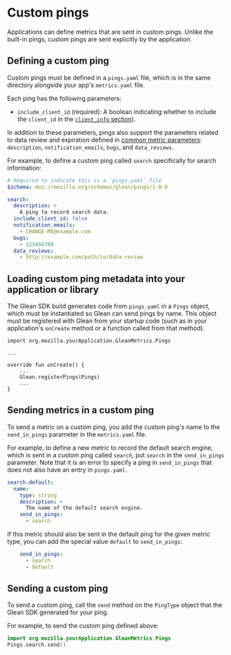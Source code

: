# Custom pings

Applications can define metrics that are sent in custom pings. Unlike the built-in pings, custom pings are sent explicitly by the application.

## Defining a custom ping

Custom pings must be defined in a `pings.yaml` file, which is in the same directory alongside your app's `metrics.yaml` file.

Each ping has the following parameters:

- `include_client_id` (required): A boolean indicating whether to include the
  `client_id` in the [`client_info` section](index.md#The-client_info-section)).

In addition to these parameters, pings also support the parameters related to data review and expiration defined in [common metric parameters](../adding-new-metrics.md#common-metric-parameters): `description`, `notification_emails`, `bugs`, and `data_reviews`.

For example, to define a custom ping called `search` specifically for search information:

```YAML
# Required to indicate this is a `pings.yaml` file
$schema: moz://mozilla.org/schemas/glean/pings/1-0-0

search:
  description: >
    A ping to record search data.
  include_client_id: false
  notification_emails:
    - CHANGE-ME@example.com
  bugs:
    - 123456789
  data_reviews:
    - http://example.com/path/to/data-review
```

## Loading custom ping metadata into your application or library

The Glean SDK build generates code from `pings.yaml` in a `Pings` object, which must be instantiated so Glean can send pings by name. 
This object must be registered with Glean from your startup code (such as in your application's `onCreate` method or a function called from that method).

```
import org.mozilla.yourApplication.GleanMetrics.Pings

...

override fun onCreate() {
    ...
    Glean.registerPings(Pings)
    ...
}
```

## Sending metrics in a custom ping

To send a metric on a custom ping, you add the custom ping's name to the `send_in_pings` parameter in the `metrics.yaml` file.

For example, to define a new metric to record the default search engine, which is sent in a custom ping called `search`, put `search` in the `send_in_pings` parameter.  Note that it is an error to specify a ping in `send_in_pings` that does not also have an entry in `pings.yaml`.

```YAML
search.default:
  name:
    type: string
    description: >
      The name of the default search engine.
    send_in_pings:
      - search
```

If this metric should also be sent in the default ping for the given metric type, you can add the special value `default` to `send_in_pings`:

```YAML
    send_in_pings:
      - search
      - default
```

## Sending a custom ping

To send a custom ping, call the `send` method on the `PingType` object that the Glean SDK generated for your ping.

For example, to send the custom ping defined above:

```kotlin
import org.mozilla.yourApplication.GleanMetrics.Pings
Pings.search.send()
```
